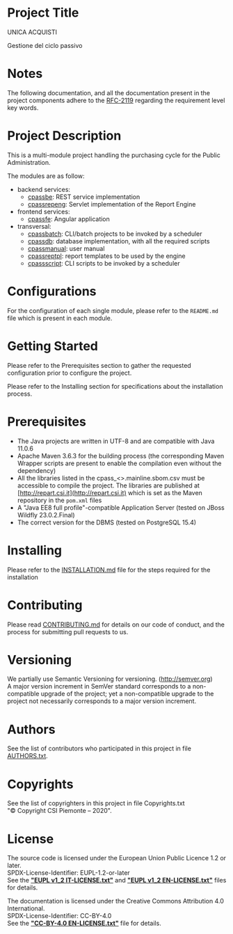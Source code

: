 # Project Title
UNICA ACQUISTI

Gestione del ciclo passivo

# Notes
The following documentation, and all the documentation present in the project
components adhere to the [RFC-2119]( https://tools.ietf.org/html/rfc2119 )
regarding the requirement level key words.

# Project Description
This is a multi-module project handling the purchasing cycle for the Public
Administration.

The modules are as follow:
- backend services:
  - [cpassbe]( https://github.com/unica-open/unica-acquisti-cpassbe ): REST service
  implementation
  - [cpassrepeng]( https://github.com/unica-open/unica-acquisti-cpassrepeng ):
  Servlet implementation of the Report Engine
- frontend services:
  - [cpassfe]( https://github.com/unica-open/unica-acquisti-cpassfe ): Angular
  application
- transversal:
  - [cpassbatch]( https://github.com/unica-open/unica-acquisti-cpassbatch ):
  CLI/batch projects to be invoked by a scheduler
  - [cpassdb]( https://github.com/unica-open/unica-acquisti-cpassdb ): database
  implementation, with all the required scripts
  - [cpassmanual]( https://github.com/unica-open/unica-acquisti-cpassmanual ):
  user manual
  - [cpassreptpl]( https://github.com/unica-open/unica-acquisti-cpassreptpl ):
  report templates to be used by the engine
  - [cpassscript]( https://github.com/unica-open/unica-acquisti-cpassscript ):
  CLI scripts to be invoked by a scheduler

# Configurations
For the configuration of each single module, please refer to the `README.md`
file which is present in each module.

# Getting Started
Please refer to the Prerequisites section to gather the requested configuration
prior to configure the project.

Please refer to the Installing section for specifications about the
installation process.

# Prerequisites
- The Java projects are written in UTF-8 and are compatible with Java 11.0.6
- Apache Maven 3.6.3 for the building process (the corresponding Maven Wrapper
scripts are present to enable the compilation even without the dependency)
- All the libraries listed in the cpass_<<component>>.mainline.sbom.csv must be accessible to compile the
project. The libraries are published at [http://repart.csi.it](http://repart.csi.it)
which is set as the Maven repository in the `pom.xml` files
- A "Java EE8 full profile"-compatible Application Server (tested on JBoss
Wildfly 23.0.2.Final)
- The correct version for the DBMS (tested on PostgreSQL 15.4)

# Installing
Please refer to the [INSTALLATION.md](./INSTALLATION.md) file for the steps
required for the installation

# Contributing
Please read [CONTRIBUTING.md](./CONTRIBUTING.md) for details on our code of
conduct, and the process for submitting pull requests to us.

# Versioning
We partially use Semantic Versioning for versioning. (http://semver.org) \
A major version increment in SemVer standard corresponds to a non-compatible
upgrade of the project; yet a non-compatible upgrade to the project not
necessarily corresponds to a major version increment.

# Authors
See the list of contributors who participated in this project in file
[AUTHORS.txt](./AUTHORS.txt).

# Copyrights
See the list of copyrighters in this project in file Copyrights.txt\
"&copy; Copyright CSI Piemonte – 2020".

# License
The source code is licensed under the European Union Public Licence 1.2 or
later.\
SPDX-License-Identifier: EUPL-1.2-or-later\
See the [**"EUPL v1_2 IT-LICENSE.txt"**](./EUPL%20v1_2%20IT-LICENSE.txt)
and [**"EUPL v1_2 EN-LICENSE.txt"**](./EUPL%20v1_2%20EN-LICENSE.txt) files for
details.

The documentation is licensed under the Creative Commons Attribution 4.0
International.\
SPDX-License-Identifier: CC-BY-4.0\
See the [**"CC-BY-4.0 EN-LICENSE.txt"**](./CC-BY-4.0%20EN-LICENSE.txt) file for
details.
